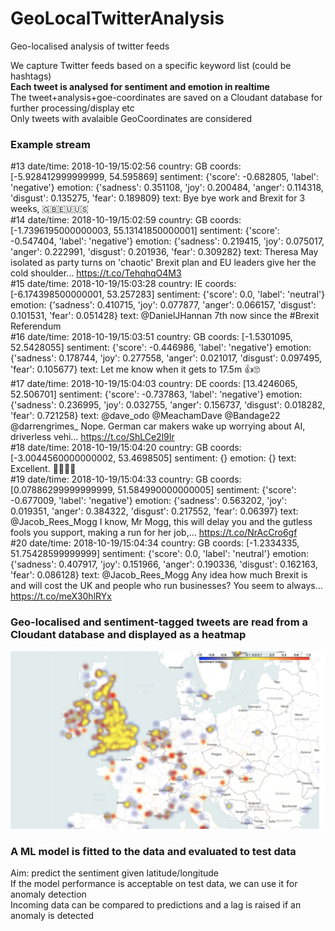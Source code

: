 # GeoLocalTwitterAnalysis
Geo-localised analysis of twitter feeds

We capture Twitter feeds based on a specific keyword list (could be hashtags)<br>
<b>Each tweet is analysed for sentiment and emotion in realtime <br></b>
The tweet+analysis+goe-coordinates are saved on a Cloudant database for further processing/display etc<br>
Only tweets with avalaible GeoCoordinates are considered<br>

### Example stream


#13 date/time: 2018-10-19/15:02:56 country: GB coords: [-5.928412999999999, 54.595869]
sentiment: {'score': -0.682805, 'label': 'negative'} emotion: {'sadness': 0.351108, 'joy': 0.200484, 'anger': 0.114318, 'disgust': 0.135275, 'fear': 0.189809}
text: Bye bye work and Brexit for 3 weeks, 🇬🇧🇪🇺🇺🇸<br>
#14 date/time: 2018-10-19/15:02:59 country: GB coords: [-1.7396195000000003, 55.13141850000001]
sentiment: {'score': -0.547404, 'label': 'negative'} emotion: {'sadness': 0.219415, 'joy': 0.075017, 'anger': 0.222991, 'disgust': 0.201936, 'fear': 0.309282}
text: Theresa May isolated as party turns on 'chaotic' Brexit plan and EU leaders give her the cold shoulder… https://t.co/TehqhqO4M3<br>
#15 date/time: 2018-10-19/15:03:28 country: IE coords: [-6.174398500000001, 53.257283]
sentiment: {'score': 0.0, 'label': 'neutral'} emotion: {'sadness': 0.410715, 'joy': 0.077877, 'anger': 0.066157, 'disgust': 0.101531, 'fear': 0.051428}
text: @DanielJHannan 7th now since the #Brexit Referendum<br>
#16 date/time: 2018-10-19/15:03:51 country: GB coords: [-1.5301095, 52.5428055]
sentiment: {'score': -0.446986, 'label': 'negative'} emotion: {'sadness': 0.178744, 'joy': 0.277558, 'anger': 0.021017, 'disgust': 0.097495, 'fear': 0.105677}
text: Let me know when it gets to 17.5m 👍🙄<br>
#17 date/time: 2018-10-19/15:04:03 country: DE coords: [13.4246065, 52.506701]
sentiment: {'score': -0.737863, 'label': 'negative'} emotion: {'sadness': 0.236995, 'joy': 0.032755, 'anger': 0.156737, 'disgust': 0.018282, 'fear': 0.721258}
text: @dave_odo @MeachamDave @Bandage22 @darrengrimes_ Nope. German car makers wake up worrying about AI, driverless vehi… https://t.co/ShLCe2l9Ir<br>
#18 date/time: 2018-10-19/15:04:20 country: GB coords: [-3.0044560000000002, 53.4698505]
sentiment: {} emotion: {}
text: Excellent. 👏👏👏👏<br>
#19 date/time: 2018-10-19/15:04:33 country: GB coords: [0.07886299999999999, 51.584990000000005]
sentiment: {'score': -0.677009, 'label': 'negative'} emotion: {'sadness': 0.563202, 'joy': 0.019351, 'anger': 0.384322, 'disgust': 0.217552, 'fear': 0.06397}
text: @Jacob_Rees_Mogg I know, Mr Mogg, this will delay you and the gutless fools you support, making a run for her job,… https://t.co/NrAcCro6gf<br>
#20 date/time: 2018-10-19/15:04:34 country: GB coords: [-1.2334335, 51.75428599999999]
sentiment: {'score': 0.0, 'label': 'neutral'} emotion: {'sadness': 0.407917, 'joy': 0.151966, 'anger': 0.190336, 'disgust': 0.162163, 'fear': 0.086128}
text: @Jacob_Rees_Mogg Any idea how much Brexit is and will cost the UK and people who run businesses? You seem to always… https://t.co/meX30hlRYx<br>


### Geo-localised and sentiment-tagged tweets are read from a Cloudant database and displayed as a heatmap <br>
![Brexit Heatmap](https://raw.githubusercontent.com/AttitudeAdjuster/GeoLocalTwitterAnalysis/master/img/Brexit_heatmap.png)



### A ML model is fitted to the data and evaluated to test data
Aim: predict the sentiment given latitude/longitude<br>
If the model performance is acceptable on test data, we can use it for anomaly detection<br>
Incoming data can be compared to predictions and a lag is raised if an anomaly is detected<br>




